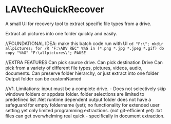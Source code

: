 # LAVtechQuickRecover

A small UI for recovery tool to extract specific file types from a drive. 

Extract all pictures into one folder quickly and easily. 

//FOUNDATIONAL IDEA: make this batch code run with UI
`cd "F:\";
mkdir allpictures;
for /R "F:\ADV REC" %%G in (*.png *.jpg *.jpeg *.gif) do copy "%%G" "F:\allpictures\";
PAUSE`

//EXTRA FEATURES
Can pick source drive.
Can pick destination Drive
Can pick from a variety of different file types, pictures, videos, audio, documents. 
Can preserve folder hierarchy, or just extract into one folder 
Output folder can be customNamed 

//V1. Limitations: 
input must be a complete drive. - Does not selectively skip windows folders or appdata folder. 
folder selections are limited to predefined list
.Net runtime dependent 
output folder does not have a safeguard for empty foldername (yet);
no functionality for extended user setting yet
only limited programming extractions. (not git-efficient yet)
.txt files can get overwhelming real quick - specifically in document extraction.
